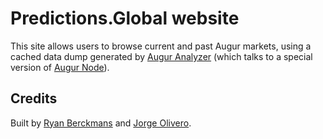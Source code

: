 # Predictions.Global website

This site allows users to browse current and past Augur markets, using a cached data dump generated by [Augur Analyzer](https://github.com/veilco/augur-analyzer) (which talks to a special version of [Augur Node](https://github.com/veilco/augur-node)).

## Credits

Built by [Ryan Berckmans](https://github.com/ryanberckmans) and [Jorge Olivero](https://github.com/olibearo).
